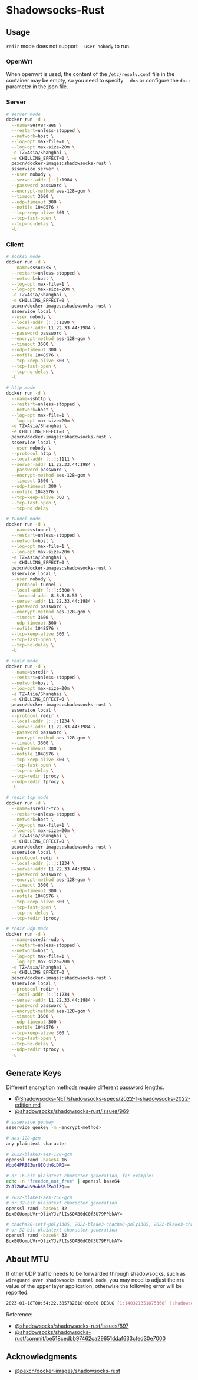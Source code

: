 # Shadowsocks-Rust

## Usage

`redir` mode does not support `--user nobody` to run.

### OpenWrt

When openwrt is used, the content of the `/etc/resolv.conf` file in the container may be empty, so you need to specify `--dns` or configure the `dns:` parameter in the json file.

### Server

```sh
# server mode
docker run -d \
  --name=server-aes \
  --restart=unless-stopped \
  --network=host \
  --log-opt max-file=1 \
  --log-opt max-size=20m \
  -e TZ=Asia/Shanghai \
  -e CHILLING_EFFECT=0 \
  pexcn/docker-images:shadowsocks-rust \
  ssservice server \
  --user nobody \
  --server-addr [::]:1984 \
  --password password \
  --encrypt-method aes-128-gcm \
  --timeout 3600 \
  --udp-timeout 300 \
  --nofile 1048576 \
  --tcp-keep-alive 300 \
  --tcp-fast-open \
  --tcp-no-delay \
  -U
```

### Client

```sh
# socks5 mode
docker run -d \
  --name=sssocks5 \
  --restart=unless-stopped \
  --network=host \
  --log-opt max-file=1 \
  --log-opt max-size=20m \
  -e TZ=Asia/Shanghai \
  -e CHILLING_EFFECT=0 \
  pexcn/docker-images:shadowsocks-rust \
  ssservice local \
  --user nobody \
  --local-addr [::]:1080 \
  --server-addr 11.22.33.44:1984 \
  --password password \
  --encrypt-method aes-128-gcm \
  --timeout 3600 \
  --udp-timeout 300 \
  --nofile 1048576 \
  --tcp-keep-alive 300 \
  --tcp-fast-open \
  --tcp-no-delay \
  -U

# http mode
docker run -d \
  --name=sshttp \
  --restart=unless-stopped \
  --network=host \
  --log-opt max-file=1 \
  --log-opt max-size=20m \
  -e TZ=Asia/Shanghai \
  -e CHILLING_EFFECT=0 \
  pexcn/docker-images:shadowsocks-rust \
  ssservice local \
  --user nobody \
  --protocol http \
  --local-addr [::]:1111 \
  --server-addr 11.22.33.44:1984 \
  --password password \
  --encrypt-method aes-128-gcm \
  --timeout 3600 \
  --udp-timeout 300 \
  --nofile 1048576 \
  --tcp-keep-alive 300 \
  --tcp-fast-open \
  --tcp-no-delay

# tunnel mode
docker run -d \
  --name=sstunnel \
  --restart=unless-stopped \
  --network=host \
  --log-opt max-file=1 \
  --log-opt max-size=20m \
  -e TZ=Asia/Shanghai \
  -e CHILLING_EFFECT=0 \
  pexcn/docker-images:shadowsocks-rust \
  ssservice local \
  --user nobody \
  --protocol tunnel \
  --local-addr [::]:5300 \
  --forward-addr 8.8.8.8:53 \
  --server-addr 11.22.33.44:1984 \
  --password password \
  --encrypt-method aes-128-gcm \
  --timeout 3600 \
  --udp-timeout 300 \
  --nofile 1048576 \
  --tcp-keep-alive 300 \
  --tcp-fast-open \
  --tcp-no-delay \
  -U

# redir mode
docker run -d \
  --name=ssredir \
  --restart=unless-stopped \
  --network=host \
  --log-opt max-size=20m \
  -e TZ=Asia/Shanghai \
  -e CHILLING_EFFECT=0 \
  pexcn/docker-images:shadowsocks-rust \
  ssservice local \
  --protocol redir \
  --local-addr [::]:1234 \
  --server-addr 11.22.33.44:1984 \
  --password password \
  --encrypt-method aes-128-gcm \
  --timeout 3600 \
  --udp-timeout 300 \
  --nofile 1048576 \
  --tcp-keep-alive 300 \
  --tcp-fast-open \
  --tcp-no-delay \
  --tcp-redir tproxy \
  --udp-redir tproxy \
  -U

# redir tcp mode
docker run -d \
  --name=ssredir-tcp \
  --restart=unless-stopped \
  --network=host \
  --log-opt max-file=1 \
  --log-opt max-size=20m \
  -e TZ=Asia/Shanghai \
  -e CHILLING_EFFECT=0 \
  pexcn/docker-images:shadowsocks-rust \
  ssservice local \
  --protocol redir \
  --local-addr [::]:1234 \
  --server-addr 11.22.33.44:1984 \
  --password password \
  --encrypt-method aes-128-gcm \
  --timeout 3600 \
  --udp-timeout 300 \
  --nofile 1048576 \
  --tcp-keep-alive 300 \
  --tcp-fast-open \
  --tcp-no-delay \
  --tcp-redir tproxy

# redir udp mode
docker run -d \
  --name=ssredir-udp \
  --restart=unless-stopped \
  --network=host \
  --log-opt max-file=1 \
  --log-opt max-size=20m \
  -e TZ=Asia/Shanghai \
  -e CHILLING_EFFECT=0 \
  pexcn/docker-images:shadowsocks-rust \
  ssservice local \
  --protocol redir \
  --local-addr [::]:1234 \
  --server-addr 11.22.33.44:1984 \
  --password password \
  --encrypt-method aes-128-gcm \
  --timeout 3600 \
  --udp-timeout 300 \
  --nofile 1048576 \
  --tcp-keep-alive 300 \
  --tcp-fast-open \
  --tcp-no-delay \
  --udp-redir tproxy \
  -u
```

## Generate Keys

Different encryption methods require different password lengths.

- [@Shadowsocks-NET/shadowsocks-specs/2022-1-shadowsocks-2022-edition.md](https://github.com/Shadowsocks-NET/shadowsocks-specs/blob/main/2022-1-shadowsocks-2022-edition.md#21-psk)
- [@shadowsocks/shadowsocks-rust/issues/969](https://github.com/shadowsocks/shadowsocks-rust/issues/969)

```sh
# ssservice genkey
ssservice genkey -m <encrypt-method>

# aes-128-gcm
any plaintext character

# 2022-blake3-aes-128-gcm
openssl rand -base64 16
Wdp04PRBEZwrQIQthGiDRQ==

# or 16-bit plaintext character generation, for example:
echo -n "freedom_not_free" | openssl base64
ZnJlZWRvbV9ub3RfZnJlZQ==

# 2022-blake3-aes-256-gcm
# or 32-bit plaintext character generation
openssl rand -base64 32
BoxEGUompLVr+DlixYJzFlIsSQAB0dC0f3U79PPbkAY=

# chacha20-ietf-poly1305, 2022-blake3-chacha8-poly1305, 2022-blake3-chacha20-poly1305
# or 32-bit plaintext character generation
openssl rand -base64 32
BoxEGUompLVr+DlixYJzFlIsSQAB0dC0f3U79PPbkAY=
```

## About MTU

If other UDP traffic needs to be forwarded through shadowsocks, such as `wireguard over shadowsocks tunnel mode`, you may need to adjust the `mtu` value of the upper layer application, otherwise the following error will be reported:

```sh
2023-01-18T00:54:22.385782018+08:00 DEBUG [1:140321351875360] [shadowsocks_service::local::net::udp::association] 127.0.0.1:46213 -> 192.168.99.251:1820 (proxied) sending 1440 bytes failed, error: Message too large (os error 90)
```

Reference:

- [@shadowsocks/shadowsocks-rust/issues/897](https://github.com/shadowsocks/shadowsocks-rust/issues/897)
- [@shadowsocks/shadowsocks-rust/commit/be518cedbb97462ca29651ddaf633cfed30e7000](https://github.com/shadowsocks/shadowsocks-rust/commit/be518cedbb97462ca29651ddaf633cfed30e7000)

## Acknowledgments

- [@pexcn/docker-images/shadowsocks-rust](https://github.com/pexcn/docker-images/tree/master/net/shadowsocks-rust)
